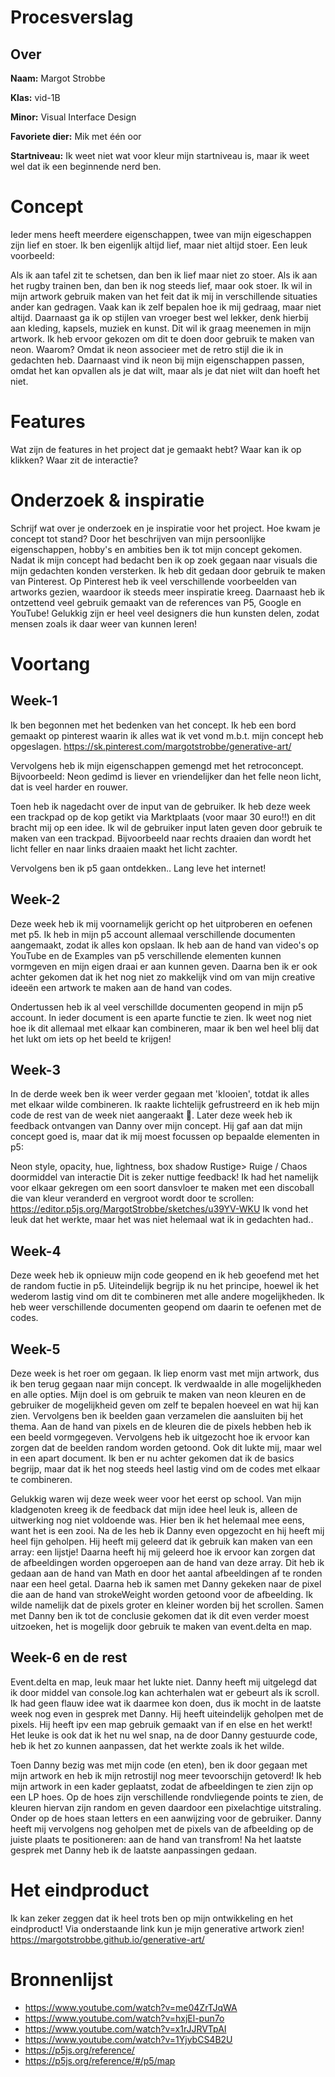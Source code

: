 # Procesverslag

## Over
**Naam:** Margot Strobbe

**Klas:** vid-1B

**Minor:** Visual Interface Design

**Favoriete dier:** Mik met één oor

**Startniveau:** Ik weet niet wat voor kleur mijn startniveau is, maar ik weet wel dat ik een beginnende nerd ben.

# Concept
Ieder mens heeft meerdere eigenschappen, twee van mijn eigeschappen zijn lief en stoer. Ik ben eigenlijk altijd lief, maar niet altijd stoer. Een leuk voorbeeld:

Als ik aan tafel zit te schetsen, dan ben ik lief maar niet zo stoer.
Als ik aan het rugby trainen ben, dan ben ik nog steeds lief, maar ook stoer.
Ik wil in mijn artwork gebruik maken van het feit dat ik mij in verschillende situaties ander kan gedragen. Vaak kan ik zelf bepalen hoe ik mij gedraag, maar niet altijd. Daarnaast ga ik op stijlen van vroeger best wel lekker, denk hierbij aan kleding, kapsels, muziek en kunst. Dit wil ik graag meenemen in mijn artwork. Ik heb ervoor gekozen om dit te doen door gebruik te maken van neon. Waarom? Omdat ik neon associeer met de retro stijl die ik in gedachten heb. Daarnaast vind ik neon bij mijn eigenschappen passen, omdat het kan opvallen als je dat wilt, maar als je dat niet wilt dan hoeft het niet.

# Features
Wat zijn de features in het project dat je gemaakt hebt? Waar kan ik op klikken? Waar zit de interactie?


# Onderzoek & inspiratie
Schrijf wat over je onderzoek en je inspiratie voor het project. Hoe kwam je concept tot stand? Door het beschrijven van mijn persoonlijke eigenschappen, hobby's en ambities ben ik tot mijn concept gekomen. Nadat ik mijn concept had bedacht ben ik op zoek gegaan naar visuals die mijn gedachten konden versterken. Ik heb dit gedaan door gebruik te maken van Pinterest. Op Pinterest heb ik veel verschillende voorbeelden van artworks gezien, waardoor ik steeds meer inspiratie kreeg. Daarnaast heb ik ontzettend veel gebruik gemaakt van de references van P5, Google en YouTube! Gelukkig zijn er heel veel designers die hun kunsten delen, zodat mensen zoals ik daar weer van kunnen leren!

# Voortang

## Week-1
Ik ben begonnen met het bedenken van het concept. Ik heb een bord gemaakt op pinterest waarin ik alles wat ik vet vond m.b.t. mijn concept heb opgeslagen. https://sk.pinterest.com/margotstrobbe/generative-art/

Vervolgens heb ik mijn eigenschappen gemengd met het retroconcept. Bijvoorbeeld: Neon gedimd is liever en vriendelijker dan het felle neon licht, dat is veel harder en rouwer.

Toen heb ik nagedacht over de input van de gebruiker. Ik heb deze week een trackpad op de kop getikt via Marktplaats (voor maar 30 euro!!) en dit bracht mij op een idee. Ik wil de gebruiker input laten geven door gebruik te maken van een trackpad. Bijvoorbeeld naar rechts draaien dan wordt het licht feller en naar links draaien maakt het licht zachter.

Vervolgens ben ik p5 gaan ontdekken.. Lang leve het internet!

## Week-2
Deze week heb ik mij voornamelijk gericht op het uitproberen en oefenen met p5. Ik heb in mijn p5 account allemaal verschillende documenten aangemaakt, zodat ik alles kon opslaan. Ik heb aan de hand van video's op YouTube en de Examples van p5 verschillende elementen kunnen vormgeven en mijn eigen draai er aan kunnen geven. Daarna ben ik er ook achter gekomen dat ik het nog niet zo makkelijk vind om van mijn creative ideeën een artwork te maken aan de hand van codes.

Ondertussen heb ik al veel verschillde documenten geopend in mijn p5 account. In ieder document is een aparte functie te zien. Ik weet nog niet hoe ik dit allemaal met elkaar kan combineren, maar ik ben wel heel blij dat het lukt om iets op het beeld te krijgen!

## Week-3
In de derde week ben ik weer verder gegaan met 'klooien', totdat ik alles met elkaar wilde combineren. Ik raakte lichtelijk gefrustreerd en ik heb mijn code de rest van de week niet aangeraakt 🦖. Later deze week heb ik feedback ontvangen van Danny over mijn concept. Hij gaf aan dat mijn concept goed is, maar dat ik mij moest focussen op bepaalde elementen in p5:

Neon style, opacity, hue, lightness, box shadow
Rustige> Ruige / Chaos doormiddel van interactie
Dit is zeker nuttige feedback! Ik had het namelijk voor elkaar gekregen om een soort dansvloer te maken met een discoball die van kleur veranderd en vergroot wordt door te scrollen: https://editor.p5js.org/MargotStrobbe/sketches/u39YV-WKU Ik vond het leuk dat het werkte, maar het was niet helemaal wat ik in gedachten had..

## Week-4
Deze week heb ik opnieuw mijn code geopend en ik heb geoefend met het de random fuctie in p5. Uiteindelijk begrijp ik nu het principe, hoewel ik het wederom lastig vind om dit te combineren met alle andere mogelijkheden. Ik heb weer verschillende documenten geopend om daarin te oefenen met de codes.

## Week-5
Deze week is het roer om gegaan. Ik liep enorm vast met mijn artwork, dus ik ben terug gegaan naar mijn concept. Ik verdwaalde in alle mogelijkheden en alle opties. Mijn doel is om gebruik te maken van neon kleuren en de gebruiker de mogelijkheid geven om zelf te bepalen hoeveel en wat hij kan zien. Vervolgens ben ik beelden gaan verzamelen die aansluiten bij het thema. Aan de hand van pixels en de kleuren die de pixels hebben heb ik een beeld vormgegeven. Vervolgens heb ik uitgezocht hoe ik ervoor kan zorgen dat de beelden random worden getoond. Ook dit lukte mij, maar wel in een apart document. Ik ben er nu achter gekomen dat ik de basics begrijp, maar dat ik het nog steeds heel lastig vind om de codes met elkaar te combineren.

Gelukkig waren wij deze week weer voor het eerst op school. Van mijn kladgenoten kreeg ik de feedback dat mijn idee heel leuk is, alleen de uitwerking nog niet voldoende was. Hier ben ik het helemaal mee eens, want het is een zooi. Na de les heb ik Danny even opgezocht en hij heeft mij heel fijn geholpen. Hij heeft mij geleerd dat ik gebruik kan maken van een array: een lijstje! Daarna heeft hij mij geleerd hoe ik ervoor kan zorgen dat de afbeeldingen worden opgeroepen aan de hand van deze array. Dit heb ik gedaan aan de hand van Math en door het aantal afbeeldingen af te ronden naar een heel getal. 
Daarna heb ik samen met Danny gekeken naar de pixel die aan de hand van strokeWeight worden getoond voor de afbeelding. Ik wilde namelijk dat de pixels groter en kleiner worden bij het scrollen. Samen met Danny ben ik tot de conclusie gekomen dat ik dit even verder moest uitzoeken, het is mogelijk door gebruik te maken van event.delta en map.

## Week-6 en de rest
Event.delta en map, leuk maar het lukte niet. Danny heeft mij uitgelegd dat ik door middel van console.log kan achterhalen wat er gebeurt als ik scroll. Ik had geen flauw idee wat ik daarmee kon doen, dus ik mocht in de laatste week nog even in gesprek met Danny. Hij heeft uiteindelijk geholpen met de pixels. Hij heeft ipv een map gebruik gemaakt van if en else en het werkt! Het leuke is ook dat ik het nu wel snap, na de door Danny gestuurde code, heb ik het zo kunnen aanpassen, dat het werkte zoals ik het wilde. 

Toen Danny bezig was met mijn code (en eten), ben ik door gegaan met mijn artwork en heb ik mijn retrostijl nog meer tevoorschijn getoverd! Ik heb mijn artwork in een kader geplaatst, zodat de afbeeldingen te zien zijn op een LP hoes. Op de hoes zijn verschillende rondvliegende points te zien, de kleuren hiervan zijn random en geven daardoor een pixelachtige uitstraling. 
Onder op de hoes staan letters en een aanwijzing voor de gebruiker. Danny heeft mij vervolgens nog geholpen met de pixels van de afbeelding op de juiste plaats te positioneren: aan de hand van transfrom! Na het laatste gesprek met Danny heb ik de laatste aanpassingen gedaan.

# Het eindproduct
Ik kan zeker zeggen dat ik heel trots ben op mijn ontwikkeling en het eindproduct!
Via onderstaande link kun je mijn generative artwork zien!
https://margotstrobbe.github.io/generative-art/


# Bronnenlijst
* https://www.youtube.com/watch?v=me04ZrTJqWA
* https://www.youtube.com/watch?v=hxjEl-pun7o
* https://www.youtube.com/watch?v=x1rJJRVTpAI
* https://www.youtube.com/watch?v=1YjybCS4B2U
* https://p5js.org/reference/
* https://p5js.org/reference/#/p5/map
